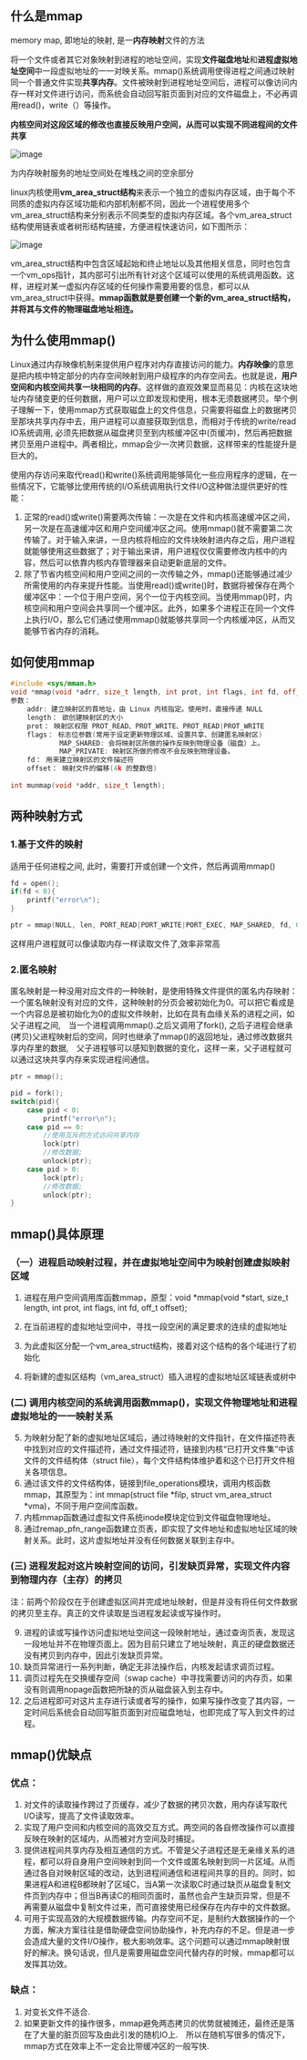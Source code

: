 ## 什么是mmap

memory map, 即地址的映射, 是一**内存映射**文件的方法

将一个文件或者其它对象映射到进程的地址空间，实现**文件磁盘地址**和**进程虚拟地址空间**中一段虚拟地址的一一对映关系。mmap()系统调用使得进程之间通过映射同一个普通文件实现**共享内存**。文件被映射到进程地址空间后，进程可以像访问内存一样对文件进行访问，而系统会自动回写脏页面到对应的文件磁盘上，不必再调用read()，write（）等操作。

**内核空间对这段区域的修改也直接反映用户空间，从而可以实现不同进程间的文件共享**

![image](https://user-images.githubusercontent.com/59153788/176486499-ed394dd1-9a5e-4396-82b4-8a5b4e5f7b63.png)

为内存映射服务的地址空间处在堆栈之间的空余部分



linux内核使用**vm_area_struct结构**来表示一个独立的虚拟内存区域，由于每个不同质的虚拟内存区域功能和内部机制都不同，因此一个进程使用多个vm_area_struct结构来分别表示不同类型的虚拟内存区域。各个vm_area_struct结构使用链表或者树形结构链接，方便进程快速访问，如下图所示：

![image](https://user-images.githubusercontent.com/59153788/176486930-1ca0867e-d9da-491a-9115-78a2e64cc113.png)



vm_area_struct结构中包含区域起始和终止地址以及其他相关信息，同时也包含一个vm_ops指针，其内部可引出所有针对这个区域可以使用的系统调用函数。这样，进程对某一虚拟内存区域的任何操作需要用要的信息，都可以从vm_area_struct中获得。**mmap函数就是要创建一个新的vm_area_struct结构，并将其与文件的物理磁盘地址相连。**

## 为什么使用mmap()

Linux通过内存映像机制来提供用户程序对内存直接访问的能力。**内存映像**的意思是把内核中特定部分的内存空间映射到用户级程序的内存空间去。也就是说，**用户空间和内核空间共享一块相同的内存**。这样做的直观效果显而易见：内核在这块地址内存储变更的任何数据，用户可以立即发现和使用，根本无须数据拷贝。举个例子理解一下，使用mmap方式获取磁盘上的文件信息，只需要将磁盘上的数据拷贝至那块共享内存中去，用户进程可以直接获取到信息，而相对于传统的write/read　IO系统调用, 必须先把数据从磁盘拷贝至到内核缓冲区中(页缓冲)，然后再把数据拷贝至用户进程中。两者相比，mmap会少一次拷贝数据，这样带来的性能提升是巨大的。

使用内存访问来取代read()和write()系统调用能够简化一些应用程序的逻辑，在一些情况下，它能够比使用传统的I/O系统调用执行文件I/O这种做法提供更好的性能：

1. 正常的read()或write()需要两次传输：一次是在文件和内核高速缓冲区之间，另一次是在高速缓冲区和用户空间缓冲区之间。使用mmap()就不需要第二次传输了。对于输入来讲，一旦内核将相应的文件块映射进内存之后，用户进程就能够使用这些数据了；对于输出来讲，用户进程仅仅需要修改内核中的内容，然后可以依靠内核内存管理器来自动更新底层的文件。
2. 除了节省内核空间和用户空间之间的一次传输之外，mmap()还能够通过减少所需使用的内存来提升性能。当使用read()或write()时，数据将被保存在两个缓冲区中：一个位于用户空间，另个一位于内核空间。当使用mmap()时，内核空间和用户空间会共享同一个缓冲区。此外，如果多个进程正在同一个文件上执行I/O，那么它们通过使用mmap()就能够共享同一个内核缓冲区，从而又能够节省内存的消耗。

## 如何使用mmap

```c++
#include <sys/mman.h>
void *mmap(void *adrr, size_t length, int prot, int flags, int fd, off_t offset);
参数：
	addr: 建立映射区的首地址，由 Linux 内核指定。使用时，直接传递 NULL
	length： 欲创建映射区的大小
	prot： 映射区权限 PROT_READ、PROT_WRITE、PROT_READ|PROT_WRITE
	flags： 标志位参数(常用于设定更新物理区域、设置共享、创建匿名映射区)
 			MAP_SHARED: 会将映射区所做的操作反映到物理设备（磁盘）上。
 			MAP_PRIVATE: 映射区所做的修改不会反映到物理设备。
	fd： 用来建立映射区的文件描述符
	offset： 映射文件的偏移(4k 的整数倍)
	
int munmap(void *addr, size_t length);
```

## 两种映射方式

### 1.基于文件的映射

适用于任何进程之间, 此时，需要打开或创建一个文件，然后再调用mmap()

```c++
fd = open();
if(fd < 0){
	printf("error\n");
}

ptr = mmap(NULL, len, PORT_READ|PORT_WRITE|PORT_EXEC, MAP_SHARED, fd, 0);
```

这样用户进程就可以像读取内存一样读取文件了,效率非常高

### 2.匿名映射

匿名映射是一种没用对应文件的一种映射，是使用特殊文件提供的匿名内存映射：
一个匿名映射没有对应的文件，这种映射的分页会被初始化为0。可以把它看成是一个内容总是被初始化为0的虚拟文件映射，比如在具有血缘关系的进程之间，如父子进程之间,　当一个进程调用mmap().之后又调用了fork(), 之后子进程会继承(拷贝)父进程映射后的空间，同时也继承了mmap()的返回地址，通过修改数据共享内存里的数据,　父子进程够可以感知到数据的变化，这样一来，父子进程就可以通过这块共享内存来实现进程间通信。

```c++
ptr = mmap();

pid = fork();
switch(pid){
	case pid < 0:
		printf("error\n");
	case pid == 0:
		//使用互斥的方式访问共享内存
		lock(ptr)
		//修改数据;
		unlock(ptr);
	case pid > 0:
		lock(ptr);
		//修改数据;
		unlock(ptr);
}
```

## mmap()具体原理

### （一）进程启动映射过程，并在虚拟地址空间中为映射创建虚拟映射区域

1. 进程在用户空间调用库函数mmap，原型：void *mmap(void *start, size_t length, int prot, int flags, int fd, off_t offset);

2. 在当前进程的虚拟地址空间中，寻找一段空闲的满足要求的连续的虚拟地址

3. 为此虚拟区分配一个vm_area_struct结构，接着对这个结构的各个域进行了初始化

4. 将新建的虚拟区结构（vm_area_struct）插入进程的虚拟地址区域链表或树中

### (二) 调用内核空间的系统调用函数mmap()，实现文件物理地址和进程虚拟地址的一一映射关系

5. 为映射分配了新的虚拟地址区域后，通过待映射的文件指针，在文件描述符表中找到对应的文件描述符，通过文件描述符，链接到内核“已打开文件集”中该文件的文件结构体（struct file），每个文件结构体维护着和这个已打开文件相关各项信息。
6. 通过该文件的文件结构体，链接到file_operations模块，调用内核函数mmap，其原型为：int mmap(struct file *filp, struct vm_area_struct *vma)，不同于用户空间库函数。
7. 内核mmap函数通过虚拟文件系统inode模块定位到文件磁盘物理地址。
8. 通过remap_pfn_range函数建立页表，即实现了文件地址和虚拟地址区域的映射关系。此时，这片虚拟地址并没有任何数据关联到主存中。

### (三) 进程发起对这片映射空间的访问，引发缺页异常，实现文件内容到物理内存（主存）的拷贝

注：前两个阶段仅在于创建虚拟区间并完成地址映射，但是并没有将任何文件数据的拷贝至主存。真正的文件读取是当进程发起读或写操作时。

9. 进程的读或写操作访问虚拟地址空间这一段映射地址，通过查询页表，发现这一段地址并不在物理页面上。因为目前只建立了地址映射，真正的硬盘数据还没有拷贝到内存中，因此引发缺页异常。
10. 缺页异常进行一系列判断，确定无非法操作后，内核发起请求调页过程。
11. 调页过程先在交换缓存空间（swap cache）中寻找需要访问的内存页，如果没有则调用nopage函数把所缺的页从磁盘装入到主存中。
12. 之后进程即可对这片主存进行读或者写的操作，如果写操作改变了其内容，一定时间后系统会自动回写脏页面到对应磁盘地址，也即完成了写入到文件的过程。

## mmap()优缺点

### 优点：

1. 对文件的读取操作跨过了页缓存，减少了数据的拷贝次数，用内存读写取代I/O读写，提高了文件读取效率。
2. 实现了用户空间和内核空间的高效交互方式。两空间的各自修改操作可以直接反映在映射的区域内，从而被对方空间及时捕捉。
3. 提供进程间共享内存及相互通信的方式。不管是父子进程还是无亲缘关系的进程，都可以将自身用户空间映射到同一个文件或匿名映射到同一片区域。从而通过各自对映射区域的改动，达到进程间通信和进程间共享的目的。同时，如果进程A和进程B都映射了区域C，当A第一次读取C时通过缺页从磁盘复制文件页到内存中；但当B再读C的相同页面时，虽然也会产生缺页异常，但是不再需要从磁盘中复制文件过来，而可直接使用已经保存在内存中的文件数据。
4. 可用于实现高效的大规模数据传输。内存空间不足，是制约大数据操作的一个方面，解决方案往往是借助硬盘空间协助操作，补充内存的不足。但是进一步会造成大量的文件I/O操作，极大影响效率。这个问题可以通过mmap映射很好的解决。换句话说，但凡是需要用磁盘空间代替内存的时候，mmap都可以发挥其功效。

### 缺点：

1. 对变长文件不适合.
2. 如果更新文件的操作很多，mmap避免两态拷贝的优势就被摊还，最终还是落在了大量的脏页回写及由此引发的随机IO上.　所以在随机写很多的情况下，mmap方式在效率上不一定会比带缓冲区的一般写快.

